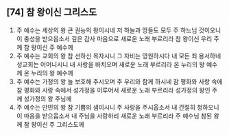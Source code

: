 ## [74] 참 왕이신 그리스도

1) 주 예수는 세상의 왕 큰 권능의 왕이시네 저 하늘과 땅들도 모두 주 하느님 것이오니 이 충성을 받으옵소서 깊은 감사 마음으로 새로운 노래 부르리라 참 왕이신 우리 주께 참 왕이신 주 예수께
2) 주 예수는 교회의 왕 참 선하신 목자시니 그 자비는 영원하시다 내 모든 죄 용서하네 성교회는 어머니시니 내 사랑을 바치오며 새로운 노래 부르리라 온 누리의 왕 예수께 온 누리의 왕 예수께
3) 주 예수는 가정의 왕 늘 보호해 주시오며 주 우리와 함께 하시네 참 평화와 사랑 속에 참 평화와 사랑 속에서  성가정을 이루어서 새로운 노래 부르리라 성가정의 왕인 주께 성가정의 왕 주님께
4) 주 예수는 만민의 왕 참 기쁨의 샘이시니 주 사랑을 주시옵소서 내 간절히 청하오니 이 마음을 받으옵소서 내 주님을 사랑하리 새로운 노래 부르리라 주 예수님 참된 왕께 참 왕이신 주 그리스도께
